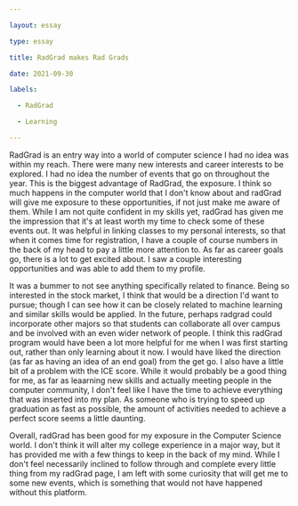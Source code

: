 ```yaml
---

layout: essay

type: essay

title: RadGrad makes Rad Grads

date: 2021-09-30

labels:

  - RadGrad

  - Learning

---
```


RadGrad is an entry way into a world of computer science I had no idea was within my reach.  There were many new interests and career interests to be explored.  I had no idea the number of events that go on throughout the year.  This is the biggest advantage of RadGrad, the exposure.  I think so much happens in the computer world that I don't know about and radGrad will give me exposure to these opportunities, if not just make me aware of them.  While I am not quite confident in my skills yet, radGrad has given me the impression that it's at least worth my time to check some of these events out.  It was helpful in linking classes to my personal interests, so that when it comes time for registration, I have a couple of course numbers in the back of my head to pay a little more attention to.  As far as career goals go, there is a lot to get excited about.  I saw a couple interesting opportunities and was able to add them to my profile.  

It was a bummer to not see anything specifically related to finance.  Being so interested in the stock market, I think that would be a direction I'd want to pursue; though I can see how it can be closely related to machine learning and similar skills would be applied.  In the future, perhaps radgrad could incorporate other majors so that students can collaborate all over campus and be involved with an even wider network of people.  I think this radGrad program would have been a lot more helpful for me when I was first starting out, rather than only learning about it now.  I would have liked the direction (as far as having an idea of an end goal) from the get go.  I also have a little bit of a problem with the ICE score.  While it would probably be a good thing for me, as far as leaarning new skills and actually meeting people in the computer community, I don't feel like I have the time to achieve everything that was inserted into my plan.  As someone who is trying to speed up graduation as fast as possible, the amount of activities needed to achieve a perfect score seems a little daunting.

Overall, radGrad has been good for my exposure in the Computer Science world.  I don't think it will alter my college experience in a major way, but it has provided me with a few things to keep in the back of my mind.  While I don't feel necessarily inclined to follow through and complete every little thing from my radGrad page, I am left with some curiosity that will get me to some new events, which is something that would not have happened without this platform.

